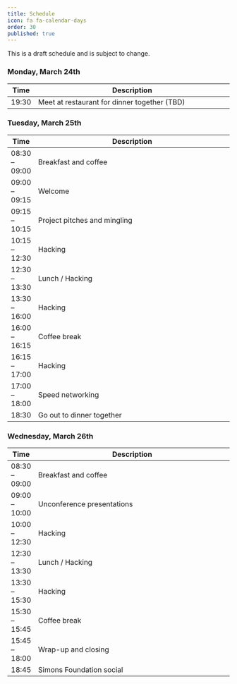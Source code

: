 ```yaml
---
title: Schedule
icon: fa fa-calendar-days
order: 30
published: true
---
```


This is a draft schedule and is subject to change.

<style>
table th:nth-of-type(2) {
    width: 99%;
}
</style>

### Monday, March 24th

| Time          | Description                                  |
| ------------- | -------------------------------------------- |
| 19:30         | Meet at restaurant for dinner together (TBD) |

### Tuesday, March 25th

| Time          | Description                  |
| ------------- | ---------------------------- |
| 08:30 – 09:00 | Breakfast and coffee         |
| 09:00 – 09:15 | Welcome                      |
| 09:15 – 10:15 | Project pitches and mingling |
| 10:15 – 12:30 | Hacking                      |
| 12:30 – 13:30 | Lunch / Hacking              |
| 13:30 – 16:00 | Hacking                      |
| 16:00 – 16:15 | Coffee break                 |
| 16:15 – 17:00 | Hacking                      |
| 17:00 – 18:00 | Speed networking             |
| 18:30         | Go out to dinner together    |

### Wednesday, March 26th

| Time          | Description                 |
| ------------- | --------------------------- |
| 08:30 – 09:00 | Breakfast and coffee        |
| 09:00 – 10:00 | Unconference presentations  |
| 10:00 – 12:30 | Hacking                     |
| 12:30 – 13:30 | Lunch / Hacking             |
| 13:30 – 15:30 | Hacking                     |
| 15:30 – 15:45 | Coffee break                |
| 15:45 – 18:00 | Wrap-up and closing         |
| 18:45         | Simons Foundation social    |

